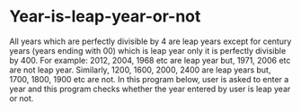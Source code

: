 # Year-is-leap-year-or-not
All years which are perfectly divisible by 4 are leap years except for century years (years ending with 00) which is leap year only it is perfectly divisible by 400.  For example: 2012, 2004, 1968 etc are leap year but, 1971, 2006 etc are not leap year. Similarly, 1200, 1600, 2000, 2400 are leap years but, 1700, 1800, 1900 etc are not.  In this program below, user is asked to enter a year and this program checks whether the year entered by user is leap year or not.
